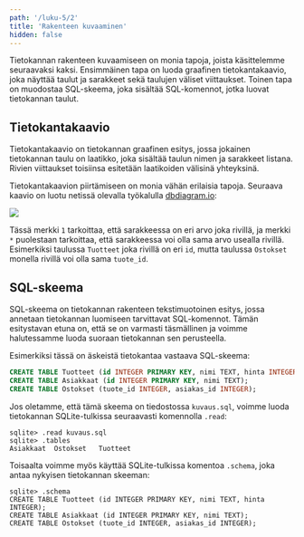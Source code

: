 ```yaml
---
path: '/luku-5/2'
title: 'Rakenteen kuvaaminen'
hidden: false
---
```


Tietokannan rakenteen kuvaamiseen on monia tapoja,
joista käsittelemme seuraavaksi kaksi.
Ensimmäinen tapa on luoda graafinen tietokantakaavio,
joka näyttää taulut ja sarakkeet
sekä taulujen väliset viittaukset.
Toinen tapa on muodostaa SQL-skeema,
joka sisältää SQL-komennot,
jotka luovat tietokannan taulut.

## Tietokantakaavio

Tietokantakaavio on tietokannan graafinen esitys,
jossa jokainen tietokannan taulu on laatikko,
joka sisältää taulun nimen ja sarakkeet listana.
Rivien viittaukset toisiinsa esitetään
laatikoiden välisinä yhteyksinä.

Tietokantakaavion piirtämiseen on monia vähän erilaisia tapoja.
Seuraava kaavio on luotu netissä olevalla
työkalulla [dbdiagram.io](https://dbdiagram.io/):

<img src="/kaavio.png">

Tässä merkki `1` tarkoittaa,
että sarakkeessa on eri arvo joka rivillä,
ja merkki `*` puolestaan tarkoittaa,
että sarakkeessa voi olla sama arvo usealla rivillä.
Esimerkiksi taulussa `Tuotteet` joka rivillä on eri `id`,
mutta taulussa `Ostokset` monella rivillä voi olla sama `tuote_id`.

## SQL-skeema

SQL-skeema on tietokannan rakenteen tekstimuotoinen esitys,
jossa annetaan tietokannan luomiseen tarvittavat SQL-komennot.
Tämän esitystavan etuna on, että se on varmasti täsmällinen
ja voimme halutessamme luoda suoraan tietokannan sen perusteella.

Esimerkiksi tässä on äskeistä tietokantaa vastaava SQL-skeema:

```sql
CREATE TABLE Tuotteet (id INTEGER PRIMARY KEY, nimi TEXT, hinta INTEGER);
CREATE TABLE Asiakkaat (id INTEGER PRIMARY KEY, nimi TEXT);
CREATE TABLE Ostokset (tuote_id INTEGER, asiakas_id INTEGER);
```

Jos oletamme, että tämä skeema on tiedostossa `kuvaus.sql`,
voimme luoda tietokannan SQLite-tulkissa seuraavasti
komennolla `.read`:

```x
sqlite> .read kuvaus.sql
sqlite> .tables
Asiakkaat  Ostokset   Tuotteet
```

Toisaalta voimme myös käyttää SQLite-tulkissa komentoa `.schema`,
joka antaa nykyisen tietokannan skeeman:

```x
sqlite> .schema
CREATE TABLE Tuotteet (id INTEGER PRIMARY KEY, nimi TEXT, hinta INTEGER);
CREATE TABLE Asiakkaat (id INTEGER PRIMARY KEY, nimi TEXT);
CREATE TABLE Ostokset (tuote_id INTEGER, asiakas_id INTEGER);
```
